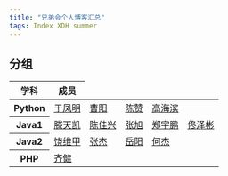 ```yaml
---
title: "兄弟会个人博客汇总"
tags: Index XDH summer
---
```

## 分组

<table>
    <thead>
    <tr>
        <th>学科</th>
        <th>成员</th>
    </tr>
    </thead>
    <tr>
        <th>Python</th>
        <td><a href="https://victorfengming.gitee.io/">于凤明</a></td>
        <td><a href="https://caoyang7.github.io/">曹阳</a></td>
        <td><a href="https://llzanz.github.io/">陈赞</a></td>
        <td><a href="https://gaohaibin3000.github.io/">高海滨</a></td>
    </tr>
    <tr>
        <th>Java1</th>
        <td><a href="https://ttk1907.gitee.io/">滕天凯</a></td>
        <td><a href="https://xjx19970831.github.io/">陈佳兴</a></td>
        <td><a href="https://nineberg.github.io/">张旭</a></td>
        <td><a href="https://zhengyupengzz.github.io">郑宇鹏</a></td>
        <td><a href="https://tongzebin.github.io/">佟泽彬</a></td>
    </tr>
    <tr>
        <th>Java2</th>
        <td><a href="https://raoweijiapng.github.io/">饶维甲</a></td>
        <td><a href="https://jiesangqaq.github.io/">张杰</a></td>
        <td><a href="https://1978413822.github.io/">岳阳</a></td>
        <td><a href="https://hejie615.github.io/">何杰</a></td>
    </tr>
    <tr>
        <th>PHP</th>
        <td><a href="https://qijian160.github.io/">齐健</a></td>
    </tr>
</table>

